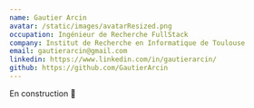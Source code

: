 ```yaml
---
name: Gautier Arcin
avatar: /static/images/avatarResized.png
occupation: Ingénieur de Recherche FullStack
company: Institut de Recherche en Informatique de Toulouse
email: gautierarcin@gmail.com
linkedin: https://www.linkedin.com/in/gautierarcin/
github: https://github.com/GautierArcin
---
```


En construction 🚧
